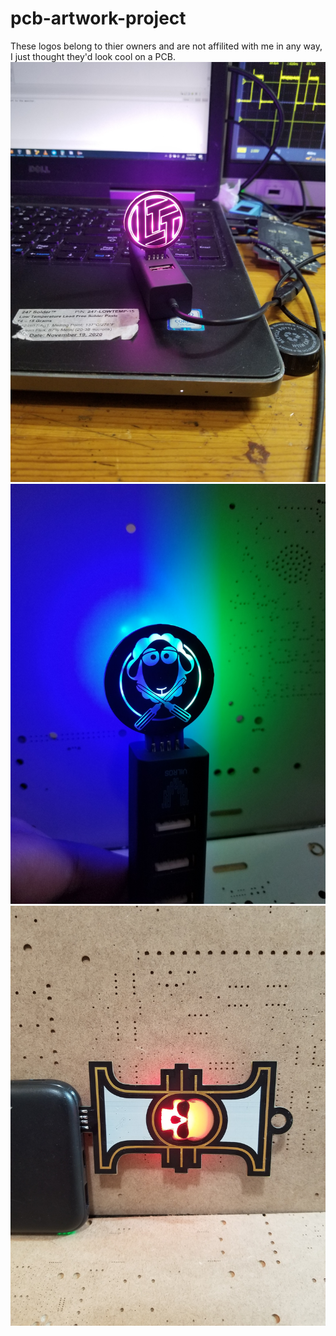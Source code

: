 # pcb-artwork-project
These logos belong to thier owners and are not affilited with me in any way, I just thought they'd look cool on a PCB.
[![IMAGE ALT TEXT HERE](ltt.jpg)]()
[![IMAGE ALT TEXT HERE](RRG.jpg)]()
[![IMAGE ALT TEXT HERE](rosette.jpg)]()
